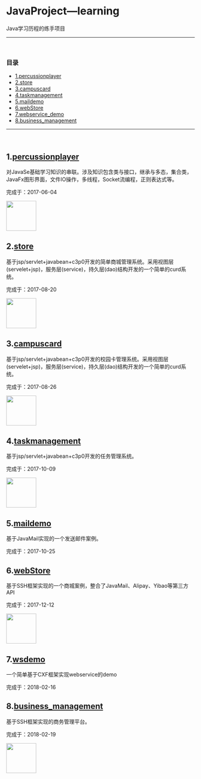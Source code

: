 # JavaProject—learning
<p>Java学习历程的练手项目</p>
<hr/><br/>

### 目录
*	[1.percussionplayer](#1)
*	[2.store](#2)
*	[3.campuscard](#3)
*	[4.taskmanagement](#4)
*	[5.maildemo](#5)
*	[6.webStore](#6)
*	[7.webservice_demo](#7)
*	[8.business_management](#8)

<hr/><br/>

<h2 id="1" >1.<a href="https://github.com/hdonghong/JavaProject/tree/master/percussionplayer">percussionplayer</a></h2>
<p>
	对JavaSe基础学习知识的串联。涉及知识包含类与接口，继承与多态，集合类，JavaFx图形界面，文件IO操作，多线程，Socket流编程，正则表达式等。
</p>
<p>
	完成于：2017-06-04
</p>
<img src="https://github.com/hdonghong/JavaProject/blob/master/percussionplayer/PercussionPlayer/2.PNG" alt="" height="80"/>
<br>

<h2 id="2">2.<a href="https://github.com/hdonghong/JavaProject/tree/master/store">store</a></h2>
<p>
	基于jsp/servlet+javabean+c3p0开发的简单商城管理系统。采用视图层(servelet+jsp)，服务层(service)，持久层(dao)结构开发的一个简单的curd系统。
</p>
<p>
	完成于：2017-08-20
</p>
<img src="https://github.com/hdonghong/JavaProject/blob/master/store/store/show.jpg" alt="" height="80"/>

<h2 id="3">3.<a href="https://github.com/hdonghong/JavaProject/tree/master/campuscard">campuscard</a></h2>
<p>
	基于jsp/servlet+javabean+c3p0开发的校园卡管理系统。采用视图层(servelet+jsp)，服务层(service)，持久层(dao)结构开发的一个简单的curd系统。
</p>
<p>
	完成于：2017-08-26
</p>
<img src="https://github.com/hdonghong/JavaProject/blob/master/campuscard/show.png" alt="" height="80"/>

<h2 id="4">4.<a href="https://github.com/hdonghong/JavaProject/tree/master/taskmanagement">taskmanagement</a></h2>
<p>
	基于jsp/servlet+javabean+c3p0开发的任务管理系统。
</p>
<p>
	完成于：2017-10-09
</p>
<img src="https://github.com/hdonghong/JavaProject/blob/master/taskmanagement/show.png" alt="" height="80"/>

<h2 id="5">5.<a href="https://github.com/hdonghong/JavaProject/tree/master/maildemo">maildemo</a></h2>
<p>
	基于JavaMail实现的一个发送邮件案例。
</p>
<p>
	完成于：2017-10-25
</p>

<h2 id="6">6.<a href="https://github.com/hdonghong/JavaProject/tree/master/webStore">webStore</a></h2>
<p>
	基于SSH框架实现的一个商城案例，整合了JavaMail、Alipay、Yibao等第三方API
</p>
<p>
	完成于：2017-12-12
</p>
<img src="https://github.com/hdonghong/JavaProject/blob/master/webStore/show.jpg" alt="" height="80"/>

<h2 id="7">7.<a href="https://github.com/hdonghong/JavaProject/tree/master/wsdemo">wsdemo</a></h2>
<p>
	一个简单基于CXF框架实现webservice的demo
</p>
<p>
	完成于：2018-02-16
</p>

<h2 id="8">8.<a href="https://github.com/hdonghong/JavaProject/tree/master/business_management">business_management</a></h2>
<p>
	基于SSH框架实现的商务管理平台。
</p>
<p>
	完成于：2018-02-19
</p>
<img src="https://github.com/hdonghong/JavaProject/blob/master/business_management/resouces/show.jpg" alt="" height="80"/>